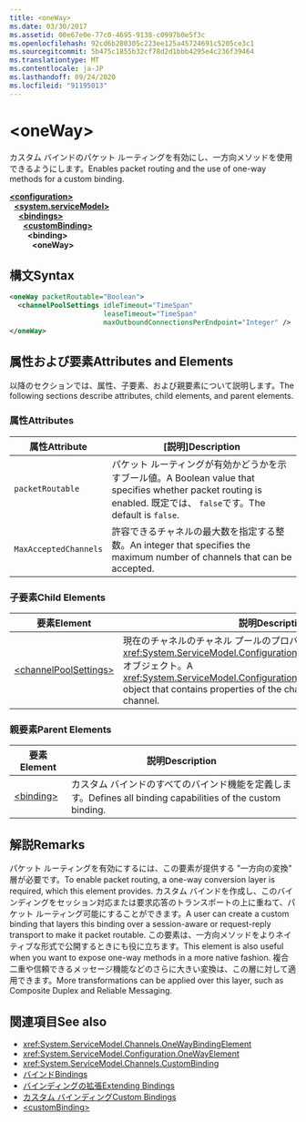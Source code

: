 ```yaml
---
title: <oneWay>
ms.date: 03/30/2017
ms.assetid: 00e67e0e-77c0-4695-9138-c0997b0e5f3c
ms.openlocfilehash: 92cd6b280305c223ee125a45724691c5205ce3c1
ms.sourcegitcommit: 5b475c1855b32cf78d2d1bbb4295e4c236f39464
ms.translationtype: MT
ms.contentlocale: ja-JP
ms.lasthandoff: 09/24/2020
ms.locfileid: "91195013"
---
```

# \<oneWay>

<span data-ttu-id="c5b47-101">カスタム バインドのパケット ルーティングを有効にし、一方向メソッドを使用できるようにします。</span><span class="sxs-lookup"><span data-stu-id="c5b47-101">Enables packet routing and the use of one-way methods for a custom binding.</span></span>  
  
[**\<configuration>**](../configuration-element.md)\
&nbsp;&nbsp;[**\<system.serviceModel>**](system-servicemodel.md)\
&nbsp;&nbsp;&nbsp;&nbsp;[**\<bindings>**](bindings.md)\
&nbsp;&nbsp;&nbsp;&nbsp;&nbsp;&nbsp;[**\<customBinding>**](custombinding.md)\
&nbsp;&nbsp;&nbsp;&nbsp;&nbsp;&nbsp;&nbsp;&nbsp;**\<binding>**\
&nbsp;&nbsp;&nbsp;&nbsp;&nbsp;&nbsp;&nbsp;&nbsp;&nbsp;&nbsp;**\<oneWay>**  
  
## <a name="syntax"></a><span data-ttu-id="c5b47-102">構文</span><span class="sxs-lookup"><span data-stu-id="c5b47-102">Syntax</span></span>  
  
```xml  
<oneWay packetRoutable="Boolean">
  <channelPoolSettings idleTimeout="TimeSpan"
                       leaseTimeout="TimeSpan"
                       maxOutboundConnectionsPerEndpoint="Integer" />
</oneWay>
```  
  
## <a name="attributes-and-elements"></a><span data-ttu-id="c5b47-103">属性および要素</span><span class="sxs-lookup"><span data-stu-id="c5b47-103">Attributes and Elements</span></span>  

 <span data-ttu-id="c5b47-104">以降のセクションでは、属性、子要素、および親要素について説明します。</span><span class="sxs-lookup"><span data-stu-id="c5b47-104">The following sections describe attributes, child elements, and parent elements.</span></span>  
  
### <a name="attributes"></a><span data-ttu-id="c5b47-105">属性</span><span class="sxs-lookup"><span data-stu-id="c5b47-105">Attributes</span></span>  
  
|<span data-ttu-id="c5b47-106">属性</span><span class="sxs-lookup"><span data-stu-id="c5b47-106">Attribute</span></span>|<span data-ttu-id="c5b47-107">[説明]</span><span class="sxs-lookup"><span data-stu-id="c5b47-107">Description</span></span>|  
|---------------|-----------------|  
|`packetRoutable`|<span data-ttu-id="c5b47-108">パケット ルーティングが有効かどうかを示すブール値。</span><span class="sxs-lookup"><span data-stu-id="c5b47-108">A Boolean value that specifies whether packet routing is enabled.</span></span> <span data-ttu-id="c5b47-109">既定では、 `false`です。</span><span class="sxs-lookup"><span data-stu-id="c5b47-109">The default is `false`.</span></span>|  
|`MaxAcceptedChannels`|<span data-ttu-id="c5b47-110">許容できるチャネルの最大数を指定する整数。</span><span class="sxs-lookup"><span data-stu-id="c5b47-110">An integer that specifies the maximum number of channels that can be accepted.</span></span>|  
  
### <a name="child-elements"></a><span data-ttu-id="c5b47-111">子要素</span><span class="sxs-lookup"><span data-stu-id="c5b47-111">Child Elements</span></span>  
  
|<span data-ttu-id="c5b47-112">要素</span><span class="sxs-lookup"><span data-stu-id="c5b47-112">Element</span></span>|<span data-ttu-id="c5b47-113">説明</span><span class="sxs-lookup"><span data-stu-id="c5b47-113">Description</span></span>|  
|-------------|-----------------|  
|[\<channelPoolSettings>](channelpoolsettings.md)|<span data-ttu-id="c5b47-114">現在のチャネルのチャネル プールのプロパティを格納する <xref:System.ServiceModel.Configuration.ChannelPoolSettingsElement> オブジェクト。</span><span class="sxs-lookup"><span data-stu-id="c5b47-114">A <xref:System.ServiceModel.Configuration.ChannelPoolSettingsElement> object that contains properties of the channel pool for the current channel.</span></span>|  
  
### <a name="parent-elements"></a><span data-ttu-id="c5b47-115">親要素</span><span class="sxs-lookup"><span data-stu-id="c5b47-115">Parent Elements</span></span>  
  
|<span data-ttu-id="c5b47-116">要素</span><span class="sxs-lookup"><span data-stu-id="c5b47-116">Element</span></span>|<span data-ttu-id="c5b47-117">説明</span><span class="sxs-lookup"><span data-stu-id="c5b47-117">Description</span></span>|  
|-------------|-----------------|  
|[\<binding>](bindings.md)|<span data-ttu-id="c5b47-118">カスタム バインドのすべてのバインド機能を定義します。</span><span class="sxs-lookup"><span data-stu-id="c5b47-118">Defines all binding capabilities of the custom binding.</span></span>|  
  
## <a name="remarks"></a><span data-ttu-id="c5b47-119">解説</span><span class="sxs-lookup"><span data-stu-id="c5b47-119">Remarks</span></span>  

 <span data-ttu-id="c5b47-120">パケット ルーティングを有効にするには、この要素が提供する "一方向の変換" 層が必要です。</span><span class="sxs-lookup"><span data-stu-id="c5b47-120">To enable packet routing, a one-way conversion layer is required, which this element provides.</span></span> <span data-ttu-id="c5b47-121">カスタム バインドを作成し、このバインディングをセッション対応または要求応答のトランスポートの上に重ねて、パケット ルーティング可能にすることができます。</span><span class="sxs-lookup"><span data-stu-id="c5b47-121">A user can create a custom binding that layers this binding over a session-aware or request-reply transport to make it packet routable.</span></span> <span data-ttu-id="c5b47-122">この要素は、一方向メソッドをよりネイティブな形式で公開するときにも役に立ちます。</span><span class="sxs-lookup"><span data-stu-id="c5b47-122">This element is also useful when you want to expose one-way methods in a more native fashion.</span></span> <span data-ttu-id="c5b47-123">複合二重や信頼できるメッセージ機能などのさらに大きい変換は、この層に対して適用できます。</span><span class="sxs-lookup"><span data-stu-id="c5b47-123">More transformations can be applied over this layer, such as Composite Duplex and Reliable Messaging.</span></span>  
  
## <a name="see-also"></a><span data-ttu-id="c5b47-124">関連項目</span><span class="sxs-lookup"><span data-stu-id="c5b47-124">See also</span></span>

- <xref:System.ServiceModel.Channels.OneWayBindingElement>
- <xref:System.ServiceModel.Configuration.OneWayElement>
- <xref:System.ServiceModel.Channels.CustomBinding>
- [<span data-ttu-id="c5b47-125">バインド</span><span class="sxs-lookup"><span data-stu-id="c5b47-125">Bindings</span></span>](../../../wcf/bindings.md)
- [<span data-ttu-id="c5b47-126">バインディングの拡張</span><span class="sxs-lookup"><span data-stu-id="c5b47-126">Extending Bindings</span></span>](../../../wcf/extending/extending-bindings.md)
- [<span data-ttu-id="c5b47-127">カスタム バインディング</span><span class="sxs-lookup"><span data-stu-id="c5b47-127">Custom Bindings</span></span>](../../../wcf/extending/custom-bindings.md)
- [\<customBinding>](custombinding.md)
